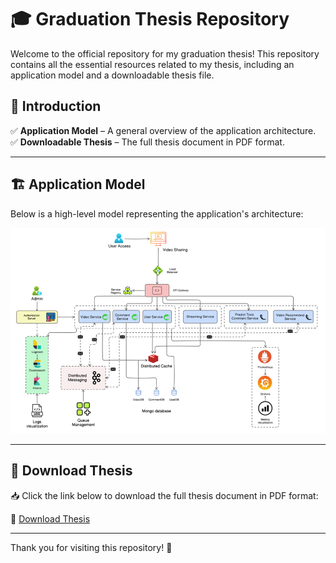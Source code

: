 # 🎓 Graduation Thesis Repository  

Welcome to the official repository for my graduation thesis! This repository contains all the essential resources related to my thesis, including an application model and a downloadable thesis file.  

## 📌 Introduction  


✅ **Application Model** – A general overview of the application architecture.  
✅ **Downloadable Thesis** – The full thesis document in PDF format.  

---  

## 🏗️ Application Model  

Below is a high-level model representing the application's architecture:  

![Application Model](image.png)  

---  

## 📄 Download Thesis  

📥 Click the link below to download the full thesis document in PDF format:  

🔗 [Download Thesis](baocaokltn_21520714_trinhtandat.pdf)  

---  

Thank you for visiting this repository! 🚀  
